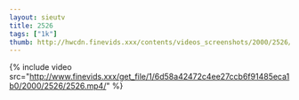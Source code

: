 ```yaml
--- 
layout: sieutv
title: 2526
tags: ["1k"]
thumb: http://hwcdn.finevids.xxx/contents/videos_screenshots/2000/2526/preview.mp4.jpg
---
```

{% include video src="http://www.finevids.xxx/get_file/1/6d58a42472c4ee27ccb6f91485eca1b0/2000/2526/2526.mp4/" %} 
